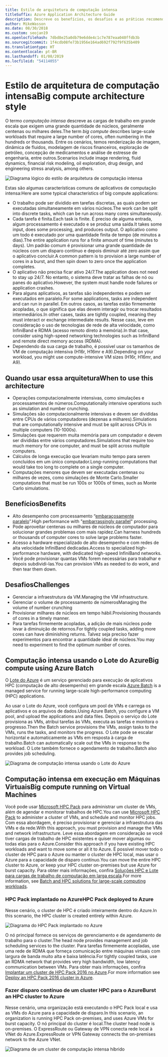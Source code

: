```yaml
---
title: Estilo de arquitetura de computação intensa
titleSuffix: Azure Application Architecture Guide
description: Descreve os benefícios, os desafios e as práticas recomendadas para arquiteturas de computação intensa no Azure.
author: MikeWasson
ms.date: 08/30/2018
ms.custom: seojan19
ms.openlocfilehash: 7dbd8e25a0db79e6dde4c1c7e787eaa040ffdb3b
ms.sourcegitcommit: 1f4cdb08fe73b1956e164ad692f792f9f635b409
ms.translationtype: HT
ms.contentlocale: pt-BR
ms.lasthandoff: 01/08/2019
ms.locfileid: "54114055"
---
```

# <a name="big-compute-architecture-style"></a><span data-ttu-id="288f7-103">Estilo de arquitetura de computação intensa</span><span class="sxs-lookup"><span data-stu-id="288f7-103">Big compute architecture style</span></span>

<span data-ttu-id="288f7-104">O termo *computação intensa* descreve as cargas de trabalho em grande escala que exigem uma grande quantidade de núcleos, geralmente centenas ou milhares deles.</span><span class="sxs-lookup"><span data-stu-id="288f7-104">The term *big compute* describes large-scale workloads that require a large number of cores, often numbering in the hundreds or thousands.</span></span> <span data-ttu-id="288f7-105">Entre os cenários, temos renderização de imagem, dinâmica de fluidos, modelagem de riscos financeiros, exploração de petróleo, concepção de medicamentos e análise de estresse de engenharia, entre outros.</span><span class="sxs-lookup"><span data-stu-id="288f7-105">Scenarios include image rendering, fluid dynamics, financial risk modeling, oil exploration, drug design, and engineering stress analysis, among others.</span></span>

![Diagrama lógico do estilo de arquitetura de computação intensa](./images/big-compute-logical.png)

<span data-ttu-id="288f7-107">Estas são algumas características comuns de aplicativos de computação intensa:</span><span class="sxs-lookup"><span data-stu-id="288f7-107">Here are some typical characteristics of big compute applications:</span></span>

- <span data-ttu-id="288f7-108">O trabalho pode ser dividido em tarefas discretas, as quais podem ser executadas simultaneamente em vários núcleos.</span><span class="sxs-lookup"><span data-stu-id="288f7-108">The work can be split into discrete tasks, which can be run across many cores simultaneously.</span></span>
- <span data-ttu-id="288f7-109">Cada tarefa é finita.</span><span class="sxs-lookup"><span data-stu-id="288f7-109">Each task is finite.</span></span> <span data-ttu-id="288f7-110">É preciso de alguma entrada, algum processamento é executado e se produz uma saída.</span><span class="sxs-lookup"><span data-stu-id="288f7-110">It takes some input, does some processing, and produces output.</span></span> <span data-ttu-id="288f7-111">O aplicativo como um todo é executado por uma quantidade finita de tempo (de minutos a dias).</span><span class="sxs-lookup"><span data-stu-id="288f7-111">The entire application runs for a finite amount of time (minutes to days).</span></span> <span data-ttu-id="288f7-112">Um padrão comum é provisionar uma grande quantidade de núcleos com um disparo contínuo e depois diminuir até zero assim que o aplicativo concluir.</span><span class="sxs-lookup"><span data-stu-id="288f7-112">A common pattern is to provision a large number of cores in a burst, and then spin down to zero once the application completes.</span></span>
- <span data-ttu-id="288f7-113">O aplicativo não precisa ficar ativo 24/7.</span><span class="sxs-lookup"><span data-stu-id="288f7-113">The application does not need to stay up 24/7.</span></span> <span data-ttu-id="288f7-114">No entanto, o sistema deve tratar as falhas de nó ou panes do aplicativo.</span><span class="sxs-lookup"><span data-stu-id="288f7-114">However, the system must handle node failures or application crashes.</span></span>
- <span data-ttu-id="288f7-115">Para alguns aplicativos, as tarefas são independentes e podem ser executados em paralelo.</span><span class="sxs-lookup"><span data-stu-id="288f7-115">For some applications, tasks are independent and can run in parallel.</span></span> <span data-ttu-id="288f7-116">Em outros casos, as tarefas estão firmemente acopladas, o que significa que elas devem interagir ou trocar resultados intermediários.</span><span class="sxs-lookup"><span data-stu-id="288f7-116">In other cases, tasks are tightly coupled, meaning they must interact or exchange intermediate results.</span></span> <span data-ttu-id="288f7-117">Nesse caso, leve em consideração o uso de tecnologias de rede de alta velocidade, como InfiniBand e RDMA (acesso remoto direto à memória).</span><span class="sxs-lookup"><span data-stu-id="288f7-117">In that case, consider using high-speed networking technologies such as InfiniBand and remote direct memory access (RDMA).</span></span>
- <span data-ttu-id="288f7-118">Dependendo da sua carga de trabalho, é possível usar os tamanhos de VM de computação intensiva (H16r, H16mr e A9).</span><span class="sxs-lookup"><span data-stu-id="288f7-118">Depending on your workload, you might use compute-intensive VM sizes (H16r, H16mr, and A9).</span></span>

## <a name="when-to-use-this-architecture"></a><span data-ttu-id="288f7-119">Quando usar essa arquitetura</span><span class="sxs-lookup"><span data-stu-id="288f7-119">When to use this architecture</span></span>

- <span data-ttu-id="288f7-120">Operações computacionalmente intensivas, como simulações e processamentos de números.</span><span class="sxs-lookup"><span data-stu-id="288f7-120">Computationally intensive operations such as simulation and number crunching.</span></span>
- <span data-ttu-id="288f7-121">Simulações são computacionalmente intensivas e devem ser divididas entre CPUs de vários computadores (dezenas a milhares).</span><span class="sxs-lookup"><span data-stu-id="288f7-121">Simulations that are computationally intensive and must be split across CPUs in multiple computers (10-1000s).</span></span>
- <span data-ttu-id="288f7-122">Simulações que requerem muita memória para um computador e devem ser divididas entre vários computadores.</span><span class="sxs-lookup"><span data-stu-id="288f7-122">Simulations that require too much memory for one computer, and must be split across multiple computers.</span></span>
- <span data-ttu-id="288f7-123">Cálculos de longa execução que levariam muito tempo para serem concluídos em um único computador.</span><span class="sxs-lookup"><span data-stu-id="288f7-123">Long-running computations that would take too long to complete on a single computer.</span></span>
- <span data-ttu-id="288f7-124">Computações menores que devem ser executadas centenas ou milhares de vezes, como simulações de Monte Carlo.</span><span class="sxs-lookup"><span data-stu-id="288f7-124">Smaller computations that must be run 100s or 1000s of times, such as Monte Carlo simulations.</span></span>

## <a name="benefits"></a><span data-ttu-id="288f7-125">Benefícios</span><span class="sxs-lookup"><span data-stu-id="288f7-125">Benefits</span></span>

- <span data-ttu-id="288f7-126">Alto desempenho com processamento “[embaraçosamente paralelo][embarrassingly-parallel]”.</span><span class="sxs-lookup"><span data-stu-id="288f7-126">High performance with "[embarrassingly parallel][embarrassingly-parallel]" processing.</span></span>
- <span data-ttu-id="288f7-127">Pode aproveitar centenas ou milhares de núcleos de computador para solucionar grandes problemas com mais rapidez.</span><span class="sxs-lookup"><span data-stu-id="288f7-127">Can harness hundreds or thousands of computer cores to solve large problems faster.</span></span>
- <span data-ttu-id="288f7-128">Acesso a hardware especializado de alto desempenho e com redes de alta velocidade InfiniBand dedicadas.</span><span class="sxs-lookup"><span data-stu-id="288f7-128">Access to specialized high-performance hardware, with dedicated high-speed InfiniBand networks.</span></span>
- <span data-ttu-id="288f7-129">Você pode provisionar quantas VMs forem necessárias para trabalhar e depois subdividi-las.</span><span class="sxs-lookup"><span data-stu-id="288f7-129">You can provision VMs as needed to do work, and then tear them down.</span></span>

## <a name="challenges"></a><span data-ttu-id="288f7-130">Desafios</span><span class="sxs-lookup"><span data-stu-id="288f7-130">Challenges</span></span>

- <span data-ttu-id="288f7-131">Gerenciar a infraestrutura da VM.</span><span class="sxs-lookup"><span data-stu-id="288f7-131">Managing the VM infrastructure.</span></span>
- <span data-ttu-id="288f7-132">Gerenciar o volume de processamento de números</span><span class="sxs-lookup"><span data-stu-id="288f7-132">Managing the volume of number crunching</span></span>
- <span data-ttu-id="288f7-133">Provisionar milhares de núcleos em tempo hábil.</span><span class="sxs-lookup"><span data-stu-id="288f7-133">Provisioning thousands of cores in a timely manner.</span></span>
- <span data-ttu-id="288f7-134">Para tarefas firmemente acopladas, a adição de mais núcleos pode levar à diminuição de retornos.</span><span class="sxs-lookup"><span data-stu-id="288f7-134">For tightly coupled tasks, adding more cores can have diminishing returns.</span></span> <span data-ttu-id="288f7-135">Talvez seja preciso fazer experimentos para encontrar a quantidade ideal de núcleos.</span><span class="sxs-lookup"><span data-stu-id="288f7-135">You may need to experiment to find the optimum number of cores.</span></span>

## <a name="big-compute-using-azure-batch"></a><span data-ttu-id="288f7-136">Computação intensa usando o Lote do Azure</span><span class="sxs-lookup"><span data-stu-id="288f7-136">Big compute using Azure Batch</span></span>

<span data-ttu-id="288f7-137">O [Lote do Azure][batch] é um serviço gerenciado para execução de aplicativos HPC (computação de alto desempenho) em grande escala.</span><span class="sxs-lookup"><span data-stu-id="288f7-137">[Azure Batch][batch] is a managed service for running large-scale high-performance computing (HPC) applications.</span></span>

<span data-ttu-id="288f7-138">Ao usar o Lote do Azure, você configura um pool de VMs e carrega os aplicativos e os arquivos de dados.</span><span class="sxs-lookup"><span data-stu-id="288f7-138">Using Azure Batch, you configure a VM pool, and upload the applications and data files.</span></span> <span data-ttu-id="288f7-139">Depois o serviço do Lote provisiona as VMs, atribui tarefas às VMs, executa as tarefas e monitora o progresso.</span><span class="sxs-lookup"><span data-stu-id="288f7-139">Then the Batch service provisions the VMs, assign tasks to the VMs, runs the tasks, and monitors the progress.</span></span> <span data-ttu-id="288f7-140">O Lote pode se escalar horizontal e automaticamente as VMs em resposta à carga de trabalho.</span><span class="sxs-lookup"><span data-stu-id="288f7-140">Batch can automatically scale out the VMs in response to the workload.</span></span> <span data-ttu-id="288f7-141">O Lote também fornece o agendamento de trabalho.</span><span class="sxs-lookup"><span data-stu-id="288f7-141">Batch also provides job scheduling.</span></span>

![Diagrama de computação intensa usando o Lote do Azure](./images/big-compute-batch.png)

## <a name="big-compute-running-on-virtual-machines"></a><span data-ttu-id="288f7-143">Computação intensa em execução em Máquinas Virtuais</span><span class="sxs-lookup"><span data-stu-id="288f7-143">Big compute running on Virtual Machines</span></span>

<span data-ttu-id="288f7-144">Você pode usar [Microsoft HPC Pack][hpc-pack] para administrar um cluster de VMs, além de agendar e monitorar trabalhos de HPC.</span><span class="sxs-lookup"><span data-stu-id="288f7-144">You can use [Microsoft HPC Pack][hpc-pack] to administer a cluster of VMs, and schedule and monitor HPC jobs.</span></span> <span data-ttu-id="288f7-145">Com essa abordagem, é preciso provisionar e gerenciar a infraestrutura das VMs e da rede.</span><span class="sxs-lookup"><span data-stu-id="288f7-145">With this approach, you must provision and manage the VMs and network infrastructure.</span></span> <span data-ttu-id="288f7-146">Leve essa abordagem em consideração se você tiver cargas de trabalho de HPC existentes e quiser mover algumas ou todas elas para o Azure.</span><span class="sxs-lookup"><span data-stu-id="288f7-146">Consider this approach if you have existing HPC workloads and want to move some or all it to Azure.</span></span> <span data-ttu-id="288f7-147">É possível mover todo o cluster de HPC para o Azure ou manter o cluster de HPC local, mas usar o Azure para a capacidade de disparo contínuo.</span><span class="sxs-lookup"><span data-stu-id="288f7-147">You can move the entire HPC cluster to Azure, or keep your HPC cluster on-premises but use Azure for burst capacity.</span></span> <span data-ttu-id="288f7-148">Para obter mais informações, confira [Soluções HPC e Lote para cargas de trabalho de computação em larga escala][batch-hpc-solutions].</span><span class="sxs-lookup"><span data-stu-id="288f7-148">For more information, see [Batch and HPC solutions for large-scale computing workloads][batch-hpc-solutions].</span></span>

### <a name="hpc-pack-deployed-to-azure"></a><span data-ttu-id="288f7-149">HPC Pack implantado no Azure</span><span class="sxs-lookup"><span data-stu-id="288f7-149">HPC Pack deployed to Azure</span></span>

<span data-ttu-id="288f7-150">Nesse cenário, o cluster de HPC é criado inteiramente dentro do Azure.</span><span class="sxs-lookup"><span data-stu-id="288f7-150">In this scenario, the HPC cluster is created entirely within Azure.</span></span>

![Diagrama do HPC Pack implantado no Azure](./images/big-compute-iaas.png)

<span data-ttu-id="288f7-152">O nó principal fornece os serviços de gerenciamento e de agendamento de trabalho para o cluster.</span><span class="sxs-lookup"><span data-stu-id="288f7-152">The head node provides management and job scheduling services to the cluster.</span></span> <span data-ttu-id="288f7-153">Para tarefas firmemente acopladas, use uma rede de RDMA que forneça comunicação entre máquinas virtuais com largura de banda muito alta e baixa latência.</span><span class="sxs-lookup"><span data-stu-id="288f7-153">For tightly coupled tasks, use an RDMA network that provides very high bandwidth, low latency communication between VMs.</span></span> <span data-ttu-id="288f7-154">Para obter mais informações, confira [Implantar um cluster de HPC Pack 2016 no Azure][deploy-hpc-azure].</span><span class="sxs-lookup"><span data-stu-id="288f7-154">For more information see [Deploy an HPC Pack 2016 cluster in Azure][deploy-hpc-azure].</span></span>

### <a name="burst-an-hpc-cluster-to-azure"></a><span data-ttu-id="288f7-155">Fazer disparo contínuo de um cluster HPC para o Azure</span><span class="sxs-lookup"><span data-stu-id="288f7-155">Burst an HPC cluster to Azure</span></span>

<span data-ttu-id="288f7-156">Nesse cenário, uma organização está executando o HPC Pack local e usa as VMs do Azure para a capacidade de disparo.</span><span class="sxs-lookup"><span data-stu-id="288f7-156">In this scenario, an organization is running HPC Pack on-premises, and uses Azure VMs for burst capacity.</span></span> <span data-ttu-id="288f7-157">O nó principal do cluster é local.</span><span class="sxs-lookup"><span data-stu-id="288f7-157">The cluster head node is on-premises.</span></span> <span data-ttu-id="288f7-158">O ExpressRoute ou Gateway de VPN conecta rede local à VNet do Azure.</span><span class="sxs-lookup"><span data-stu-id="288f7-158">ExpressRoute or VPN Gateway connects the on-premises network to the Azure VNet.</span></span>

![Diagrama de um cluster de computação intensa híbrido](./images/big-compute-hybrid.png)

<!-- links -->

[batch]: /azure/batch/
[batch-hpc-solutions]: /azure/batch/batch-hpc-solutions
[deploy-hpc-azure]: /azure/virtual-machines/windows/hpcpack-2016-cluster
[embarrassingly-parallel]: https://en.wikipedia.org/wiki/Embarrassingly_parallel
[hpc-pack]: https://technet.microsoft.com/library/cc514029

